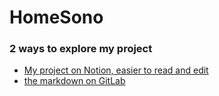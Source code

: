 # HomeSono
### 2 ways to explore my project

- [My project on Notion, easier to read and edit](https://nicolasmaesfr.notion.site/HomeSono-32fc326f03b54eed987b3ba9d79fd54c)
- [the markdown on GitLab](design_first_brainstorm.md)
